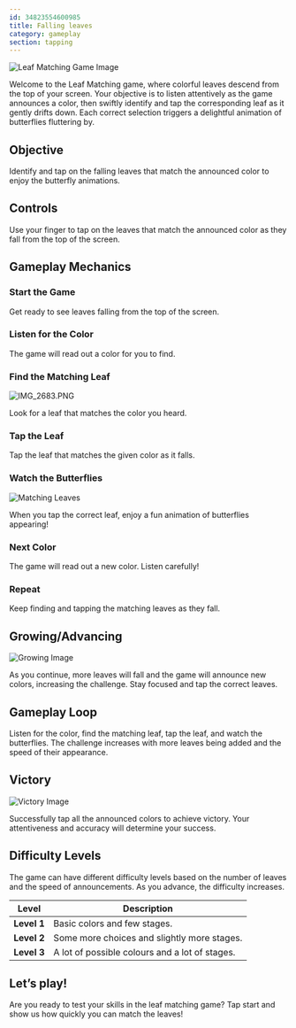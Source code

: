 ```yaml
---
id: 34823554600985
title: Falling leaves
category: gameplay
section: tapping
---
```

![Leaf Matching Game Image](https://help.studycat.com/hc/article_attachments/34975872015385)

Welcome to the Leaf Matching game, where colorful leaves descend from the top of your screen. Your objective is to listen attentively as the game announces a color, then swiftly identify and tap the corresponding leaf as it gently drifts down. Each correct selection triggers a delightful animation of butterflies fluttering by.

Objective
---------

Identify and tap on the falling leaves that match the announced color to enjoy the butterfly animations.

Controls
--------

Use your finger to tap on the leaves that match the announced color as they fall from the top of the screen.

Gameplay Mechanics
------------------

### Start the Game

Get ready to see leaves falling from the top of the screen.

### Listen for the Color

The game will read out a color for you to find.

### Find the Matching Leaf

![IMG_2683.PNG](https://help.studycat.com/hc/article_attachments/34823542330905)

Look for a leaf that matches the color you heard.

### Tap the Leaf

Tap the leaf that matches the given color as it falls.

### Watch the Butterflies

![Matching Leaves](https://help.studycat.com/hc/article_attachments/34975872017177)

When you tap the correct leaf, enjoy a fun animation of butterflies appearing!

### Next Color

The game will read out a new color. Listen carefully!

### Repeat

Keep finding and tapping the matching leaves as they fall.

Growing/Advancing
-----------------

![Growing Image](https://help.studycat.com/hc/article_attachments/34918104076185)

As you continue, more leaves will fall and the game will announce new colors, increasing the challenge. Stay focused and tap the correct leaves.

Gameplay Loop
-------------

Listen for the color, find the matching leaf, tap the leaf, and watch the butterflies. The challenge increases with more leaves being added and the speed of their appearance.

Victory
-------

![Victory Image](https://help.studycat.com/hc/article_attachments/34918075320217)

Successfully tap all the announced colors to achieve victory. Your attentiveness and accuracy will determine your success.

Difficulty Levels
-----------------

The game can have different difficulty levels based on the number of leaves and the speed of announcements. As you advance, the difficulty increases.

| Level | Description |
| --- | --- |
| **Level 1** | Basic colors and few stages. |
| **Level 2** | Some more choices and slightly more stages. |
| **Level 3** | A lot of possible colours and a lot of stages. |

Let’s play!
-----------

Are you ready to test your skills in the leaf matching game? Tap start and show us how quickly you can match the leaves!